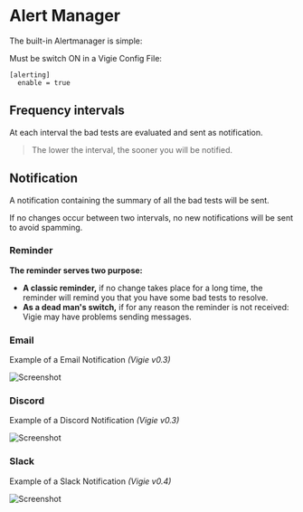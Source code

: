 # Alert Manager

The built-in Alertmanager is simple:

Must be switch ON in a Vigie Config File:

```
[alerting]
  enable = true
```

## Frequency intervals

At each interval the bad tests are evaluated and sent as notification.

> The lower the interval, the sooner you will be notified.

## Notification

A notification containing the summary of all the bad tests will be sent.

If no changes occur between two intervals, no new notifications will be sent to avoid spamming.

### Reminder

**The reminder serves two purpose:**

* **A classic reminder,** if no change takes place for a long time, the reminder will remind you that you have some bad tests to resolve.
* **As a dead man's switch,** if for any reason the reminder is not received: Vigie may have problems sending messages.

### Email

Example of a Email Notification *(Vigie v0.3)*

![Screenshot](../../assets/img/notif_email.png)

### Discord

Example of a Discord Notification *(Vigie v0.3)*

![Screenshot](../../assets/img/notif_discord.png)

### Slack

Example of a Slack Notification *(Vigie v0.4)*

![Screenshot](../../assets/img/notif_slack.png)